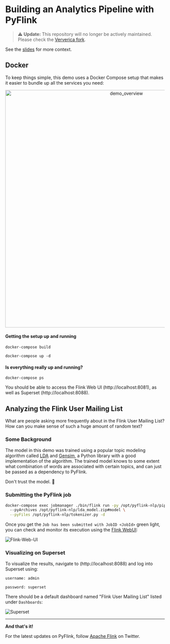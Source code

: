 # Building an Analytics Pipeline with PyFlink

> :warning: **Update:** This repository will no longer be actively maintained. Please check the [Ververica fork](https://github.com/ververica/pyflink-nlp).

See the [slides](https://noti.st/morsapaes/2qPOCm/building-an-end-to-end-analytics-pipeline-with-pyflink) for more context.

## Docker

To keep things simple, this demo uses a Docker Compose setup that makes it easier to bundle up all the services you need:

<p align="center">
<img width="750" alt="demo_overview" src="https://user-images.githubusercontent.com/23521087/105339206-b571d100-5bdc-11eb-8fca-925c5c6656f2.png">
</p>

#### Getting the setup up and running
`docker-compose build`

`docker-compose up -d`

#### Is everything really up and running?

`docker-compose ps`

You should be able to access the Flink Web UI (http://localhost:8081), as well as Superset (http://localhost:8088).

## Analyzing the Flink User Mailing List

What are people asking more frequently about in the Flink User Mailing List? How can you make sense of such a huge amount of random text?

### Some Background

The model in this demo was trained using a popular topic modeling algorithm called [LDA](https://towardsdatascience.com/lda-topic-modeling-an-explanation-e184c90aadcd) and [Gensim](https://radimrehurek.com/gensim/), a Python library with a good implementation of the algorithm. The trained model knows to some extent what combination of words are associated with certain topics, and can just be passed as a dependency to PyFlink. 

Don't trust the model. :japanese_ogre:

### Submitting the PyFlink job

```bash
docker-compose exec jobmanager ./bin/flink run -py /opt/pyflink-nlp/pipeline.py \ 
  --pyArchives /opt/pyflink-nlp/lda_model.zip#model \
  --pyFiles /opt/pyflink-nlp/tokenizer.py -d
```

Once you get the `Job has been submitted with JobID <JobId>` green light, you can check and monitor its execution using the [Flink WebUI](http://localhost:8081):

![Flink-Web-UI](https://user-images.githubusercontent.com/23521087/105530322-eab71580-5ce7-11eb-9d21-c2b7d608078e.png)

### Visualizing on Superset

To visualize the results, navigate to (http://localhost:8088) and log into Superset using:

`username: admin`

`password: superset`

There should be a default dashboard named "Flink User Mailing List" listed under `Dashboards`:

![Superset](https://user-images.githubusercontent.com/23521087/105530591-497c8f00-5ce8-11eb-8636-3bad2de7bd90.png)

<hr>

**And that's it!**

For the latest updates on PyFlink, follow [Apache Flink](https://twitter.com/ApacheFlink) on Twitter.